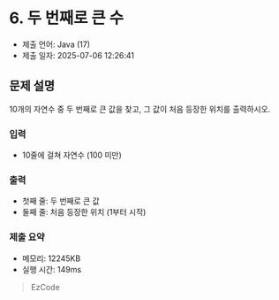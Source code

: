 # 6. 두 번째로 큰 수
- 제출 언어: Java (17)
- 제출 일자: 2025-07-06 12:26:41

## 문제 설명

10개의 자연수 중 두 번째로 큰 값을 찾고, 그 값이 처음 등장한 위치를 출력하시오.

### 입력
- 10줄에 걸쳐 자연수 (100 미만)

### 출력
- 첫째 줄: 두 번째로 큰 값
- 둘째 줄: 처음 등장한 위치 (1부터 시작)


### 제출 요약
- 메모리: 12245KB
- 실행 시간: 149ms

> EzCode
